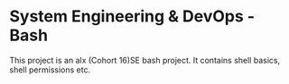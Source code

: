 # System Engineering & DevOps - Bash

This project is an alx (Cohort 16)SE bash project. It contains shell basics, shell permissions etc.
